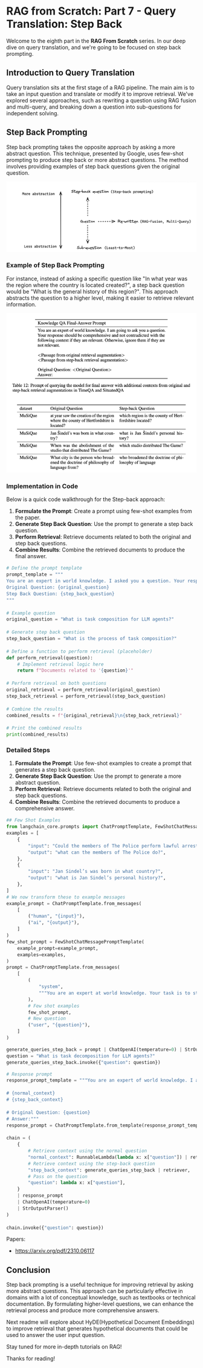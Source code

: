 # RAG from Scratch: Part 7 - Query Translation: Step Back

Welcome to the eighth part in the **RAG From Scratch** series.  In our deep dive on query translation, and we're going to be focused on step back prompting.

## Introduction to Query Translation

Query translation sits at the first stage of a RAG pipeline. The main aim is to take an input question and translate or modify it to improve retrieval. We've explored several approaches, such as rewriting a question using RAG fusion and multi-query, and breaking down a question into sub-questions for independent solving.

## Step Back Prompting

Step back prompting takes the opposite approach by asking a more abstract question. This technique, presented by Google, uses few-shot prompting to produce step back or more abstract questions. The method involves providing examples of step back questions given the original question.

![step-back](https://github.com/DharaniDJ/My-Programming-Journey/blob/assets/assets/RAG/step-back.png)

### Example of Step Back Prompting

For instance, instead of asking a specific question like "In what year was the region where the country is located created?", a step back question would be "What is the general history of this region?". This approach abstracts the question to a higher level, making it easier to retrieve relevant information.

![few-shot-prompt](https://github.com/DharaniDJ/My-Programming-Journey/blob/assets/assets/RAG/few-shot-prompt.png)

### Implementation in Code

Below is a quick code walkthrough for the Step-back approach:

1. **Formulate the Prompt**: Create a prompt using few-shot examples from the paper.
2. **Generate Step Back Question**: Use the prompt to generate a step back question.
3. **Perform Retrieval**: Retrieve documents related to both the original and step back questions.
4. **Combine Results**: Combine the retrieved documents to produce the final answer.

```python
# Define the prompt template
prompt_template = """
You are an expert in world knowledge. I asked you a question. Your response should be comprehensive and not contradict the following examples:
Original Question: {original_question}
Step Back Question: {step_back_question}
"""

# Example question
original_question = "What is task composition for LLM agents?"

# Generate step back question
step_back_question = "What is the process of task composition?"

# Define a function to perform retrieval (placeholder)
def perform_retrieval(question):
    # Implement retrieval logic here
    return f"Documents related to '{question}'"

# Perform retrieval on both questions
original_retrieval = perform_retrieval(original_question)
step_back_retrieval = perform_retrieval(step_back_question)

# Combine the results
combined_results = f"{original_retrieval}\n{step_back_retrieval}"

# Print the combined results
print(combined_results)
```

### Detailed Steps

1. **Formulate the Prompt**: Use few-shot examples to create a prompt that generates a step back question.
2. **Generate Step Back Question**: Use the prompt to generate a more abstract question.
3. **Perform Retrieval**: Retrieve documents related to both the original and step back questions.
4. **Combine Results**: Combine the retrieved documents to produce a comprehensive answer.

```python
## Few Shot Examples
from langchain_core.prompts import ChatPromptTemplate, FewShotChatMessagePromptTemplate
examples = [
    {
        "input": "Could the members of The Police perform lawful arrests?",
        "output": "what can the members of The Police do?",
    },
    {
        "input": "Jan Sindel’s was born in what country?",
        "output": "what is Jan Sindel’s personal history?",
    },
]
# We now transform these to example messages
example_prompt = ChatPromptTemplate.from_messages(
    [
        ("human", "{input}"),
        ("ai", "{output}"),
    ]
)
few_shot_prompt = FewShotChatMessagePromptTemplate(
    example_prompt=example_prompt,
    examples=examples,
)
prompt = ChatPromptTemplate.from_messages(
    [
        (
            "system",
            """You are an expert at world knowledge. Your task is to step back and paraphrase a question to a more generic step-back question, which is easier to answer. Here are a few examples:""",
        ),
        # Few shot examples
        few_shot_prompt,
        # New question
        ("user", "{question}"),
    ]
)
```

```python
generate_queries_step_back = prompt | ChatOpenAI(temperature=0) | StrOutputParser()
question = "What is task decomposition for LLM agents?"
generate_queries_step_back.invoke({"question": question})
```

```python
# Response prompt 
response_prompt_template = """You are an expert of world knowledge. I am going to ask you a question. Your response should be comprehensive and not contradicted with the following context if they are relevant. Otherwise, ignore them if they are not relevant.

# {normal_context}
# {step_back_context}

# Original Question: {question}
# Answer:"""
response_prompt = ChatPromptTemplate.from_template(response_prompt_template)

chain = (
    {
        # Retrieve context using the normal question
        "normal_context": RunnableLambda(lambda x: x["question"]) | retriever,
        # Retrieve context using the step-back question
        "step_back_context": generate_queries_step_back | retriever,
        # Pass on the question
        "question": lambda x: x["question"],
    }
    | response_prompt
    | ChatOpenAI(temperature=0)
    | StrOutputParser()
)

chain.invoke({"question": question})
```

Papers:

- https://arxiv.org/pdf/2310.06117

## Conclusion

Step back prompting is a useful technique for improving retrieval by asking more abstract questions. This approach can be particularly effective in domains with a lot of conceptual knowledge, such as textbooks or technical documentation. By formulating higher-level questions, we can enhance the retrieval process and produce more comprehensive answers.

Next readme will explore about HyDE(Hypothetical Document Embeddings) to improve retrieval that generates hypothetical documents that could be used to answer the user input question.

Stay tuned for more in-depth tutorials on RAG!

Thanks for reading!
